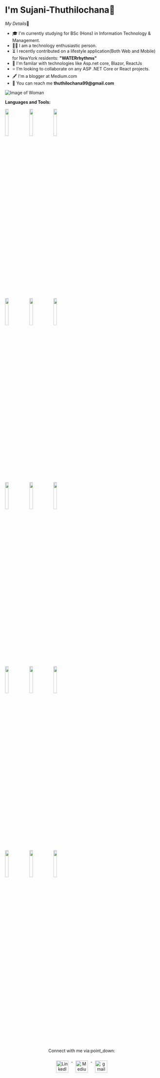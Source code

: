 # I'm Sujani-Thuthilochana:wave:
*My Details*:slightly_smiling_face:

* 🎓 I'm currently studying for BSc (Hons) in Information Technology & Management.
* 👩‍💻 I am a technology enthusiastic person.
* ⏳   I recently contributed on a lifestyle application(Both Web and Mobile) for NewYork residents: __"WATERrhythms"__
* 🌟 I'm familar with technologies like Asp.net core, Blazor, ReactJs
* ⭐ I’m looking to collaborate on any ASP .NET Core or React projects.
* 🖋️ I'm a blogger at Medium.com
* 📧 You can reach me __thuthilochana99@gmail.com__

![Image of Woman](https://thumbs.dreamstime.com/b/programming-vector-concept-woman-abstract-young-inspired-female-programmer-working-laptop-flat-minimal-style-outline-200000822.jpg)

**Languages and Tools:**  
<p>
  
  <code><img width="15%" src="https://www.vectorlogo.zone/logos/w3_html5/w3_html5-ar21.svg"></code> 
  <code><img width="15%" src="https://www.vectorlogo.zone/logos/netlifyapp_watercss/netlifyapp_watercss-official.svg"></code> 
  <code><img width="15%" src="https://www.vectorlogo.zone/logos/getbootstrap/getbootstrap-ar21.svg"></code>  
  <br />
  <br/>
  <code><img width="15%" src="https://www.vectorlogo.zone/logos/javascript/javascript-ar21.svg"></code>
  <code><img width="15%" src="https://www.vectorlogo.zone/logos/reactjs/reactjs-ar21.svg"></code>
  <code><img width="15%" src="https://www.vectorlogo.zone/logos/nodejs/nodejs-ar21.svg"></code>
  <br />
  <br/>
  <code><img width="15%" src="https://www.vectorlogo.zone/logos/dotnet/dotnet-ar21.svg"></code>
  <code><img width="15%" src="https://www.vectorlogo.zone/logos/visualstudio_code/visualstudio_code-ar21.svg"></code>
  <code><img width="15%" src="https://www.vectorlogo.zone/logos/microsoft_azure/microsoft_azure-ar21.svg"></code>
  <br />
  <br/>
   <code><img width="15%" src="https://www.vectorlogo.zone/logos/python/python-ar21.svg"></code>
  <code><img width="15%" src="https://www.vectorlogo.zone/logos/java/java-horizontal.svg"></code>
  <code><img width="15%" src="https://www.vectorlogo.zone/logos/mysql/mysql-ar21.svg"></code>
  <br />
  <br/>
  <code><img width="15%" src="https://www.vectorlogo.zone/logos/git-scm/git-scm-ar21.svg"></code>
  <code><img width="15%" src="https://www.vectorlogo.zone/logos/bitbucket/bitbucket-ar21.svg"></code>
  <code><img width="15%" src="https://www.vectorlogo.zone/logos/trello/trello-ar21.svg"></code>
  <br />
  
</p>

<br>
<br>

<p align="center">
Connect with me via:point_down:
<p align="center">
  <a href="https://www.linkedin.com/in/sujani-thuthilochana-a6787b138/" target="_blank"> 
<img src="https://cdn.jsdelivr.net/npm/simple-icons@v3/icons/linkedin.svg" alt="LinkedIn" height="40" style="vertical-align:top; margin:10px">
</a>
  <a href="https://sujaniii122.medium.com/" target="_blank"> 
<img src="https://cdn.jsdelivr.net/npm/simple-icons@v3/icons/medium.svg" alt="Medium" height="40" style="vertical-align:top; margin:10px">
</a>
  <a href="mailto:thuthilochana99@gmail.com"> <img src="https://cdn.jsdelivr.net/npm/simple-icons@v3/icons/gmail.svg" alt="gmail" height="40" style="vertical-align:top; margin:10px"></a>
</p>
</p>



